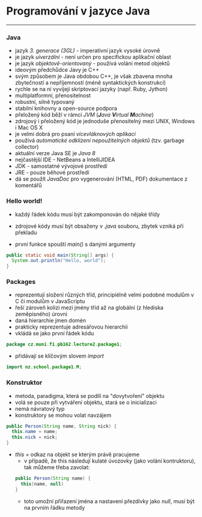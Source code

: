 # Programování v jazyce Java
-----
### Java
- jazyk *3. generace (3GL)* - imperativní jazyk vysoké úrovně
- je jazyk *uiverzální* - není určen pro specifickou aplikační oblast
- je jazyk *objektově-orientovaný* - používá volání metod objektů
- ideovým předchůdce Javy je C++
- svým způsobem je Java obdobou C++, je však zbavena mnoha zbytečností a nepříjemností (méně syntaktických konstrukcí)
- rychle se na ní vyvíjejí skriptovací jazyky (např. Ruby, Jython)
- multiplatformní, přenositelnost
- robustní, silně typovaný
- stabilní knihovny a open-source podpora
- přeložený kód běží v rámci *JVM* (_**J**ava **V**irtual **M**achine_)
- zdrojový i přeložený kód je jednoduše přenositelný mezi UNIX, Windows i Mac OS X
- je velmi dobrá pro psaní *vícevláknových aplikací*
- používá *automatické odklízení nepoužitelných objektů* (tzv. garbage collector)
- aktuální verze Java SE je *Java 8*
- nejčastější IDE - NetBeans a IntelliJIDEA
- JDK - samostatné vývojové prostředí
- JRE - pouze běhové prostředí
- dá se použít *JavaDoc* pro vygenerování (HTML, PDF) dokumentace z komentářů

### Hello world!
- každý řádek kódu musí být zakomponován do nějaké třídy

- zdrojové kódy musí být obsaženy v *.java* souboru, zbytek vzniká při překladu
- první funkce spouští *main()* s danými argumenty
```java
public static void main(String[] args) {  
  System.out.println("Hello, world");
}
```

### Packages
- reprezentují složení různých tříd, principiélně velmi podobné modulům v C či modulům v JavaScriptu
- řeší zároveň kolizi mezi jmény tříd až na globální (z hlediska zeměpisného) úrovni
- daná hierarchie jmen domén
- prakticky reprezentuje adresářovou hierarchii
- vkládá se jako první řádek kódu
```java
package cz.muni.fi.pb162.lecture2.package1;
```
- přidávají se klíčovým slovem *import*
```java
import nz.school.package1.M;
```
### Konstruktor
- metoda, paradigma, která se podílí na "dovytvoření" objektu
- volá se pouze při vytváření objektu, stará se o inicializaci
- nemá návratový typ
- konstruktory se mohou volat navzájem
```java
public Person(String name, String nick) {
  this.name = name;
  this.nick = nick;
}
```
- *this* = odkaz na objekt se kterým právě pracujeme
  - v případě, že this následují kulaté úvozovky (jako volání kontruktoru), tak můžeme třeba zavolat:
  ```java
  public Person(String name) {
    this(name, null)
  }
  ```
  - toto umožní přiřazení jména a nastavení přezdívky jako *null*, musí být na prvním řádku metody
